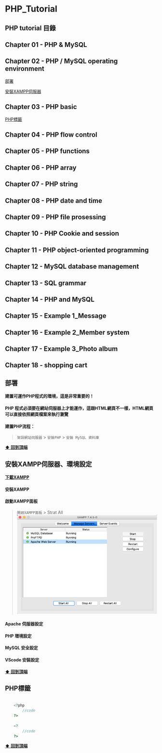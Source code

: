 # PHP_Tutorial

<a name="table-of-contents"></a>

## PHP tutorial 目錄 


## Chapter 01 - PHP & MySQL

## Chapter 02 - PHP / MySQL operating environment
[部署](#deploy)

[安裝XAMPP伺服器](#install_XAMPP)

## Chapter 03 - PHP basic
[PHP標籤](#tag)


## Chapter 04 - PHP flow control

## Chapter 05 - PHP functions

## Chapter 06 - PHP array

## Chapter 07 - PHP string

## Chapter 08 - PHP date and time

## Chapter 09 - PHP file prosessing

## Chapter 10 - PHP Cookie and session

## Chapter 11 - PHP object-oriented programming

## Chapter 12 - MySQL database management

## Chapter 13 - SQL grammar

## Chapter 14 - PHP and MySQL

## Chapter 15 - Example 1_Message

## Chapter 16 - Example 2_Member system

## Chapter 17 - Example 3_Photo album

## Chapter 18 - shopping cart



<a name="deploy"></a>

## 部署

#### 建置可運作PHP程式的環境，這是非常重要的！

#### PHP 程式必須要在網站伺服器上才能運作，這跟HTML網頁不一樣，HTML網頁可以直接依照網頁檔案來執行瀏覽

#### 建置PHP流程：
> `架設網站伺服器` >  `安裝PHP` > `安裝 MySQL 資料庫`

**[⬆  回到頂端](#table-of-contents)**



<a name="install_XAMPP"></a>

## 安裝XAMPP伺服器、環境設定

#### [下載XAMPP](https://www.apachefriends.org/zh_tw/download.html)

#### 安裝XAMPP

#### 啟動XAMPP面板
> `開啟XAMPP面板` > Strat All
![XAMPP面板](https://github.com/mjjoe1017/PHP_Tutorial/blob/master/images/XAMPP_Control_Panel.png)

#### Apache 伺服器設定
#### PHP 環境設定
#### MySQL 安全設定
#### VScode 安裝設定
**[⬆  回到頂端](#table-of-contents)**


<a name="tag"></a>

## PHP標籤

```php

    <?php
        //code
    ?>

    <?
        //code
    ?>

```
**[⬆  回到頂端](#table-of-contents)**

